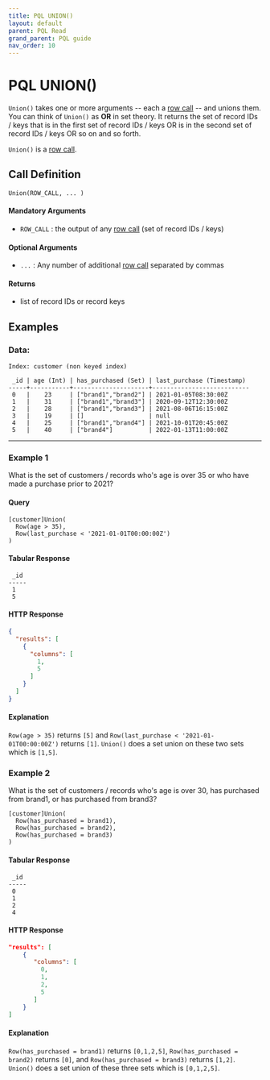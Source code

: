 ```yaml
---
title: PQL UNION()
layout: default
parent: PQL Read
grand_parent: PQL guide
nav_order: 10
---
```


# PQL UNION()

`Union()` takes one or more arguments -- each a [row call](/docs/pql-guide/pql-read-home#row-calls) -- and unions them. You can think of `Union()` as **OR** in set theory. It returns the set of record IDs / keys that is in the first set of record IDs / keys OR is in the second set of record IDs / keys OR so on and so forth.

`Union()` is a [row call](/docs/pql-guide/pql-read-home#row-calls).

## Call Definition

```
Union(ROW_CALL, ... )
```

#### Mandatory Arguments
- `ROW_CALL` : the output of any [row call](/docs/pql-guide/pql-read-home#row-calls) (set of record IDs / keys)

#### Optional Arguments
- `...` : Any number of additional [row call](/docs/pql-guide/pql-read-home#row-calls) separated by commas

#### Returns
- list of record IDs or record keys

## Examples

### Data:
```
Index: customer (non keyed index)

 _id | age (Int) | has_purchased (Set) | last_purchase (Timestamp)
-----+-----------+---------------------+---------------------------
 0   |    23     | ["brand1","brand2"] | 2021-01-05T08:30:00Z
 1   |    31     | ["brand1","brand3"] | 2020-09-12T12:30:00Z
 2   |    28     | ["brand1","brand3"] | 2021-08-06T16:15:00Z
 3   |    19     | []                  | null
 4   |    25     | ["brand1","brand4"] | 2021-10-01T20:45:00Z
 5   |    40     | ["brand4"]          | 2022-01-13T11:00:00Z
```
-------
### Example 1
What is the set of customers / records who's age is over 35 or who have made a purchase prior to 2021?

#### Query
```
[customer]Union(
  Row(age > 35),
  Row(last_purchase < '2021-01-01T00:00:00Z')
)
```
#### Tabular Response
```
 _id
-----
 1
 5
```
#### HTTP Response
```json
{
  "results": [
    {
      "columns": [
        1,
        5
      ]
    }
  ]
}
```
#### Explanation
`Row(age > 35)` returns `[5]` and `Row(last_purchase < '2021-01-01T00:00:00Z')` returns `[1]`. `Union()` does a set union on these two sets which is `[1,5]`.

### Example 2
What is the set of customers / records who's age is over 30, has purchased from brand1, or has purchased from brand3?

```
[customer]Union(
  Row(has_purchased = brand1),
  Row(has_purchased = brand2),
  Row(has_purchased = brand3)
)
```
#### Tabular Response
```
 _id
-----
 0
 1
 2
 4
```

#### HTTP Response
```json
"results": [
    {
       "columns": [
         0,
         1,
         2,
         5
       ]
    }
]
```

#### Explanation
`Row(has_purchased = brand1)` returns `[0,1,2,5]`, `Row(has_purchased = brand2)` returns `[0]`, and `Row(has_purchased = brand3)` returns `[1,2]`.  `Union()` does a set union of these three sets which is `[0,1,2,5]`.
